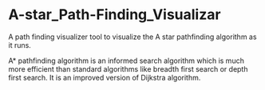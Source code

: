 # A-star_Path-Finding_Visualizar
A path finding visualizer tool to visualize the A star pathfinding algorithm as it runs.

A* pathfinding algorithm is an informed search algorithm which is much more efficient than standard algorithms like breadth first search or depth first search. It is an improved version of Dijkstra algorithm.
